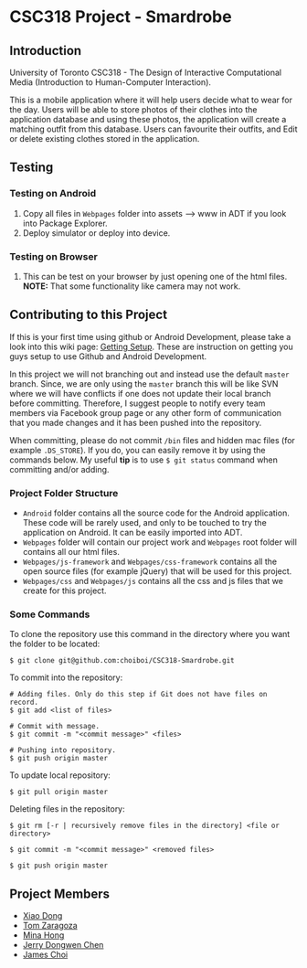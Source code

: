 CSC318 Project - Smardrobe
==========================

Introduction
------------
University of Toronto CSC318 - The Design of Interactive Computational Media (Introduction to Human-Computer Interaction).

This is a mobile application where it will help users decide what to wear for the day. Users will be able to store photos of their clothes into the application database and using these photos, the application will create a matching outfit from this database. Users can favourite their outfits, and Edit or delete existing clothes stored in the application.

Testing
-------
### Testing on Android
1. Copy all files in `Webpages` folder into assets --> www in ADT if you look into Package Explorer.
2. Deploy simulator or deploy into device.

### Testing on Browser
1. This can be test on your browser by just opening one of the html files. **NOTE:** That some functionality like camera may not work.

Contributing to this Project
----------------------
If this is your first time using github or Android Development, please take a look into this wiki page: [Getting Setup](https://github.com/choiboi/CSC318-Smardrobe/wiki/Getting-Setup). These are instruction on getting you guys setup to use Github and Android Development.

In this project we will not branching out and instead use the default `master` branch. Since, we are only using the `master` branch this will be like SVN where we will have conflicts if one does not update their local branch before committing. Therefore, I suggest people to notify every team members via Facebook group page or any other form of communication that you made changes and it has been pushed into the repository. 

When committing, please do not commit `/bin` files and hidden mac files (for example `.DS_STORE`). If you do, you can easily remove it by using the commands below. My useful **tip** is to use `$ git status` command when committing and/or adding.

### Project Folder Structure
* `Android` folder contains all the source code for the Android application. These code will be rarely used, and only to be touched to try the application on Android. It can be easily imported into ADT.
* `Webpages` folder will contain our project work and `Webpages` root folder will contains all our html files.
* `Webpages/js-framework` and `Webpages/css-framework` contains all the open source files (for example jQuery) that will be used for this project.
* `Webpages/css` and `Webpages/js` contains all the css and js files that we create for this project.

### Some Commands
To clone the repository use this command in the directory where you want the folder to be located:

    $ git clone git@github.com:choiboi/CSC318-Smardrobe.git

To commit into the repository:

    # Adding files. Only do this step if Git does not have files on record.
    $ git add <list of files>
    
    # Commit with message.
    $ git commit -m "<commit message>" <files>
    
    # Pushing into repository.
    $ git push origin master
    
To update local repository:

    $ git pull origin master
    
Deleting files in the repository:

    $ git rm [-r | recursively remove files in the directory] <file or directory>
    
    $ git commit -m "<commit message>" <removed files>
    
    $ git push origin master

Project Members
---------------
 * [Xiao Dong](https://github.com/xiax)
 * [Tom Zaragoza](https://github.com/tomzaragoza)
 * [Mina Hong](https://github.com/dreamypolaris)
 * [Jerry Dongwen Chen](https://github.com/amoz)
 * [James Choi](https://github.com/choiboi)
